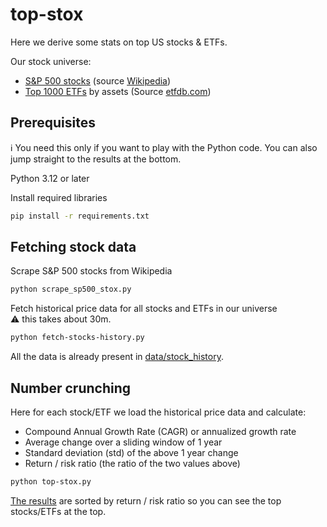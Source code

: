 # top-stox

Here we derive some stats on top US stocks & ETFs.

Our stock universe:
- [S&P 500 stocks](data/sp500_stocks.csv) (source [Wikipedia](https://en.wikipedia.org/wiki/List_of_S%26P_500_companies))
- [Top 1000 ETFs](data/top-etfs.csv) by assets (Source [etfdb.com](https://etfdb.com/screener/#sort_by=assets&sort_direction=desc&page=1))

## Prerequisites

:information_source: You need this only if you want to play with the Python code.
You can also jump straight to the results at the bottom.

Python 3.12 or later

Install required libraries
```sh
pip install -r requirements.txt
```

## Fetching stock data
Scrape S&P 500 stocks from Wikipedia
```sh
python scrape_sp500_stox.py
```

Fetch historical price data for all stocks and ETFs in our universe<br/>
:warning: this takes about 30m.
```sh
python fetch-stocks-history.py
```
All the data is already present in [data/stock_history](data/stock_history).

## Number crunching

Here for each stock/ETF we load the historical price data and calculate:
- Compound Annual Growth Rate (CAGR) or annualized growth rate
- Average change over a sliding window of 1 year
- Standard deviation (std) of the above 1 year change
- Return / risk ratio (the ratio of the two values above)

```sh
python top-stox.py 
```

[The results](data/top-stox.csv) are sorted by return / risk ratio so you can see the top stocks/ETFs at the top.
